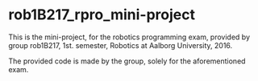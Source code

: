 # rob1B217_rpro_mini-project

This is the mini-project, for the robotics programming exam, provided by group rob1B217, 1st. semester, Robotics at Aalborg University, 2016.

The provided code is made by the group, solely for the aforementioned exam.
